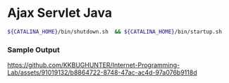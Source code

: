 # Ajax Servlet Java


```bash
${CATALINA_HOME}/bin/shutdown.sh  && ${CATALINA_HOME}/bin/startup.sh  
```


### Sample Output
https://github.com/KKBUGHUNTER/Internet-Programming-Lab/assets/91019132/b8864722-8748-47ac-ac4d-97a076b9118d

